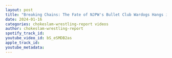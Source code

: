 ```yaml
---
layout: post
title: "Breaking Chains: The Fate of NJPW's Bullet Club Wardogs Hangs in the Balance! Ep#179"
date: 2024-01-16
categories: chokeslam-wrestling-report videos
author: chokeslam-wrestling-report
spotify_track_id: 
youtube_video_id: bS_eSMDB2as
apple_track_id: 
youtube_metadata: 
---
```

